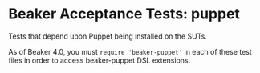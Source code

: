 # Beaker Acceptance Tests: puppet

Tests that depend upon Puppet being installed on the SUTs.

As of Beaker 4.0, you must `require 'beaker-puppet'` in each of these test files in order to access beaker-puppet DSL extensions.